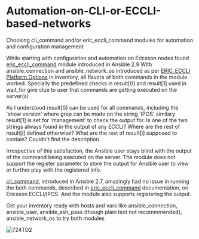 # Automation-on-CLI-or-ECCLI-based-networks
Choosing cli_command and/or eric_eccli_command modules for automation and configuration management

While starting with configuration and automation on Ericsson nodes found [eric_eccli_command](https://docs.ansible.com/ansible/latest/modules/eric_eccli_command_module.html) module introduced in Ansible 2.9 With ansible_connection and ansible_network_os introduced as per [ERIC_ECCLI Platform Options](https://docs.ansible.com/ansible/latest/network/user_guide/platform_eric_eccli.html) in inventory, all flavors of both commands in the module worked. Specially the predefined checks in result[0] and result[1] used in wait_for give clue to user that commands are getting executed on the server(s)

As I understood result[0] can be used for all commands, including the 'show version' where grep can be made on the string 'IPOS' similary result[1] is set for 'management' to check the output for. Is one of the two strings always found in the output of any ECCLI? Where are the rest of result[i] defined otherwise? What are the rest of result[i] supposed to contain? Couldn't find the description. 

Irrespective of this satisfaction, the Ansible user stays blind with the output of the command being executed on the server. The module does not support the register parameter to store the output for Ansible user to view or further play with the registered info.

[cli_command](https://docs.ansible.com/ansible/latest/modules/cli_command_module.html), introduced in Ansible 2.7, amazingly had no issue in running the both commands, described in [eric_eccli_command](https://docs.ansible.com/ansible/latest/modules/eric_eccli_command_module.html) documentation, on Ericsson ECCLI/IPOS. And the module also supports registering the output.

Get your inventory ready with hosts and vars like ansible_connection, ansible_user, ansible_ssh_pass (though plain text not recommmended), ansible_network_os to try both modules

![724TD2](https://user-images.githubusercontent.com/47313728/88474627-6244ed00-cedd-11ea-9e6d-591317056991.png)
